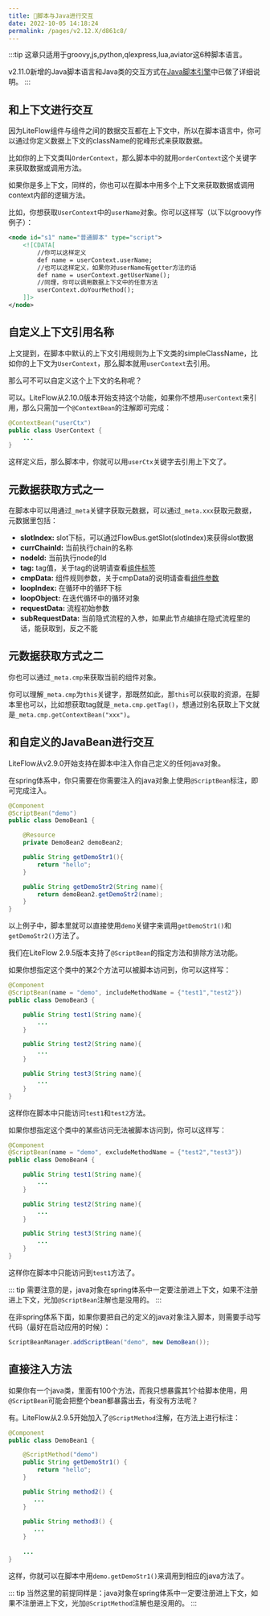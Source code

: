 ```yaml
---
title: 🍣脚本与Java进行交互
date: 2022-10-05 14:18:24
permalink: /pages/v2.12.X/d861c8/
---
```


:::tip
这章只适用于groovy,js,python,qlexpress,lua,aviator这6种脚本语言。

v2.11.0新增的Java脚本语言和Java类的交互方式在[Java脚本引擎](/pages/v2.12.X/2b8afb/)中已做了详细说明。
:::

## 和上下文进行交互

因为LiteFlow组件与组件之间的数据交互都在上下文中，所以在脚本语言中，你可以通过你定义数据上下文的className的驼峰形式来获取数据。

比如你的上下文类叫`OrderContext`，那么脚本中的就用`orderContext`这个关键字来获取数据或调用方法。

如果你是多上下文，同样的，你也可以在脚本中用多个上下文来获取数据或调用context内部的逻辑方法。

比如，你想获取`UserContext`中的`userName`对象。你可以这样写（以下以groovy作例子）：

```xml
<node id="s1" name="普通脚本" type="script">
    <![CDATA[
        //你可以这样定义
        def name = userContext.userName;
        //也可以这样定义，如果你对userName有getter方法的话
        def name = userContext.getUserName();
        //同理，你可以调用数据上下文中的任意方法
        userContext.doYourMethod();
    ]]>
</node>
```

## 自定义上下文引用名称

上文提到，在脚本中默认的上下文引用规则为上下文类的simpleClassName，比如你的上下文为`UserContext`，那么脚本就用`userContext`去引用。

那么可不可以自定义这个上下文的名称呢？

可以。LiteFlow从2.10.0版本开始支持这个功能，如果你不想用`userContext`来引用，那么只需加一个`@ContextBean`的注解即可完成：

```java
@ContextBean("userCtx")
public class UserContext {
    ...
}
```

这样定义后，那么脚本中，你就可以用`userCtx`关键字去引用上下文了。

## 元数据获取方式之一

在脚本中可以用通过`_meta`关键字获取元数据，可以通过`_meta.xxx`获取元数据，元数据里包括：

* **slotIndex:** slot下标，可以通过FlowBus.getSlot(slotIndex)来获得slot数据
* **currChainId:** 当前执行chain的名称
* **nodeId:** 当前执行node的Id
* **tag:** tag值，关于tag的说明请查看[组件标签](/pages/v2.12.X/0f788f/)
* **cmpData:** 组件规则参数，关于cmpData的说明请查看[组件参数](/pages/v2.12.X/6e4d15/)
* **loopIndex:** 在循环中的循环下标
* **loopObject:** 在迭代循环中的循环对象
* **requestData:** 流程初始参数
* **subRequestData:** 当前隐式流程的入参，如果此节点编排在隐式流程里的话，能获取到，反之不能

## 元数据获取方式之二

你也可以通过`_meta.cmp`来获取当前的组件对象。

你可以理解`_meta.cmp`为`this`关键字，那既然如此，那`this`可以获取的资源，在脚本里也可以，比如想获取tag就是`_meta.cmp.getTag()`，想通过别名获取上下文就是`_meta.cmp.getContextBean("xxx")`。


## 和自定义的JavaBean进行交互

LiteFlow从v2.9.0开始支持在脚本中注入你自己定义的任何java对象。

在spring体系中，你只需要在你需要注入的java对象上使用`@ScriptBean`标注，即可完成注入。

```java
@Component
@ScriptBean("demo")
public class DemoBean1 {

    @Resource
    private DemoBean2 demoBean2;

    public String getDemoStr1(){
        return "hello";
    }

    public String getDemoStr2(String name){
        return demoBean2.getDemoStr2(name);
    }
}
```

以上例子中，脚本里就可以直接使用`demo`关键字来调用`getDemoStr1()`和`getDemoStr2()`方法了。

我们在LiteFlow 2.9.5版本支持了`@ScriptBean`的指定方法和排除方法功能。

如果你想指定这个类中的某2个方法可以被脚本访问到，你可以这样写：

```java
@Component
@ScriptBean(name = "demo", includeMethodName = {"test1","test2"})
public class DemoBean3 {

    public String test1(String name){
        ...
    }

    public String test2(String name){
        ...
    }

    public String test3(String name){
        ...
    }
}
```

这样你在脚本中只能访问`test1`和`test2`方法。

如果你想指定这个类中的某些访问无法被脚本访问到，你可以这样写：

```java
@Component
@ScriptBean(name = "demo", excludeMethodName = {"test2","test3"})
public class DemoBean4 {

    public String test1(String name){
        ...
    }

    public String test2(String name){
        ...
    }

    public String test3(String name){
        ...
    }
}
```

这样你在脚本中只能访问到`test1`方法了。

::: tip
需要注意的是，java对象在spring体系中一定要注册进上下文，如果不注册进上下文，光加`@ScriptBean`注解也是没用的。
:::

在非spring体系下面，如果你要把自己的定义的java对象注入脚本，则需要手动写代码（最好在启动应用的时候）：

```java
ScriptBeanManager.addScriptBean("demo", new DemoBean());
```

## 直接注入方法

如果你有一个java类，里面有100个方法，而我只想暴露其1个给脚本使用，用`@ScriptBean`可能会把整个bean都暴露出去，有没有方法呢？

有。LiteFlow从2.9.5开始加入了`@ScriptMethod`注解，在方法上进行标注：

```java
@Component
public class DemoBean1 {

    @ScriptMethod("demo")
    public String getDemoStr1() {
        return "hello";
    }

    public String method2() {
       ...
    }
       
    public String method3() {
       ...
    }
    
    ...
}
```

这样，你就可以在脚本中用`demo.getDemoStr1()`来调用到相应的java方法了。

::: tip
当然这里的前提同样是：java对象在spring体系中一定要注册进上下文，如果不注册进上下文，光加`@ScriptMethod`注解也是没用的。
:::

